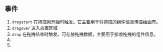 ##	 事件

1. `dragstart` 在拖拽刚开始时触发。它主要用于将拖拽的组件信息传递给画布。
2. `dragover` 进入放置区域
3. `drop` 在拖拽结束时触发。可存放拖拽数据，主要用于接收拖拽的组件信息。
3. 
2. 

